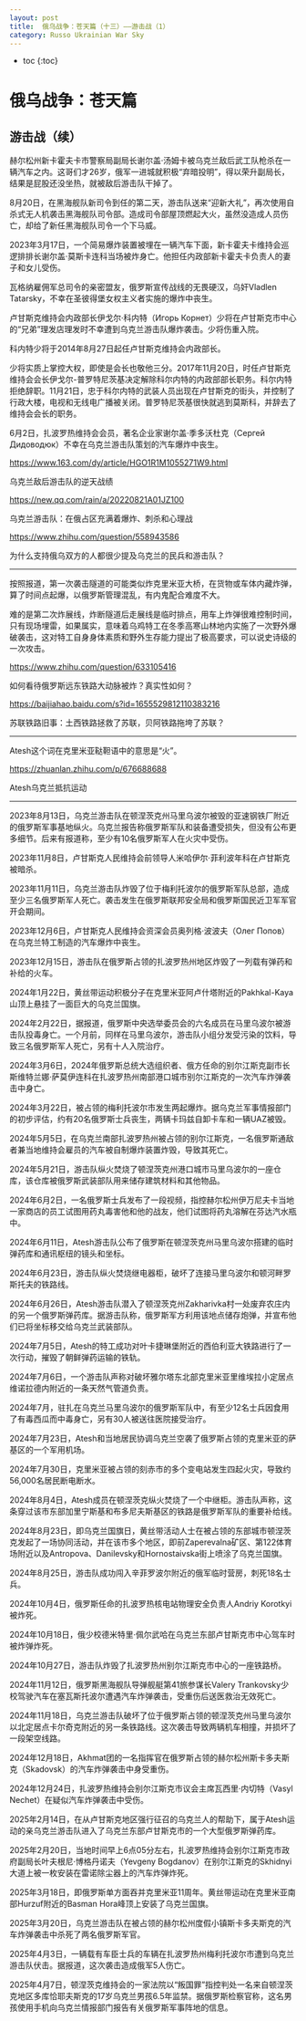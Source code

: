 ```yaml
---
layout: post
title:  俄乌战争：苍天篇（十三）——游击战（1）
category: Russo Ukrainian War Sky
---
```


* toc
{:toc}

# 俄乌战争：苍天篇

## 游击战（续）

赫尔松州新卡霍夫卡市警察局副局长谢尔盖·汤姆卡被乌克兰敌后武工队枪杀在一辆汽车之内。这哥们才26岁，俄军一进城就积极“弃暗投明”，得以荣升副局长，结果是屁股还没坐热，就被敌后游击队干掉了。

8月20日，在黑海舰队新司令到任的第二天，游击队送来“迎新大礼”，再次使用自杀式无人机袭击黑海舰队司令部。造成司令部屋顶燃起大火，虽然没造成人员伤亡，却给了新任黑海舰队司令一个下马威。

2023年3月17日，一个简易爆炸装置被埋在一辆汽车下面，新卡霍夫卡维持会巡逻排排长谢尔盖·莫斯卡连科当场被炸身亡。他担任内政部新卡霍夫卡负责人的妻子和女儿受伤。

瓦格纳雇佣军总司令的亲密盟友，俄罗斯宣传战线的无畏硬汉，乌奸Vladlen Tatarsky，不幸在圣彼得堡女权主义者实施的爆炸中丧生。

卢甘斯克维持会内政部长伊戈尔·科内特（Игорь Корнет）少将在卢甘斯克市中心的“兄弟”理发店理发时不幸遭到乌克兰游击队爆炸袭击。少将伤重入院。

科内特少将于2014年8月27日起任卢甘斯克维持会内政部长。

少将实质上掌控大权，即使是会长也敬他三分。2017年11月20日，时任卢甘斯克维持会会长伊戈尔-普罗特尼茨基决定解除科尔内特的内政部部长职务。科尔内特拒绝辞职。11月21日，忠于科尔内特的武装人员出现在卢甘斯克的街头，并控制了行政大楼，电视和无线电广播被关闭。普罗特尼茨基很快就逃到莫斯科，并辞去了维持会会长的职务。

6月2日，扎波罗热维持会会员，著名企业家谢尔盖·季多沃杜克（Сергей Дидоводюк）不幸在乌克兰游击队策划的汽车爆炸中丧生。

https://www.163.com/dy/article/HGO1R1M1055271W9.html

乌克兰敌后游击队的逆天战绩

https://new.qq.com/rain/a/20220821A01JZ100

乌克兰游击队：在俄占区充满着爆炸、刺杀和心理战

https://www.zhihu.com/question/558943586

为什么支持俄乌双方的人都很少提及乌克兰的民兵和游击队？

---

按照报道，第一次袭击隧道的可能类似炸克里米亚大桥，在货物或车体内藏炸弹，算了时间点起爆，以俄罗斯管理混乱，有内鬼配合难度不大。

难的是第二次炸展线，炸断隧道后走展线是临时排点，用车上炸弹很难控制时间，只有现场埋雷，如果属实，意味着乌鸡特工在冬季高寒山林地内实施了一次野外爆破袭击，这对特工自身身体素质和野外生存能力提出了极高要求，可以说史诗级的一次攻击。

https://www.zhihu.com/question/633105416

如何看待俄罗斯远东铁路大动脉被炸？真实性如何？

https://baijiahao.baidu.com/s?id=1655529812110383216

苏联铁路旧事：土西铁路拯救了苏联，贝阿铁路拖垮了苏联？

---

Atesh这个词在克里米亚鞑靼语中的意思是“火”。

https://zhuanlan.zhihu.com/p/676688688

Atesh乌克兰抵抗运动

---

2023年8月13日，乌克兰游击队在顿涅茨克州马里乌波尔被毁的亚速钢铁厂附近的俄罗斯军事基地纵火。乌克兰报告称俄罗斯军队和装备遭受损失，但没有公布更多细节。后来有报道称，至少有10名俄罗斯军人在火灾中受伤。

2023年11月8日，卢甘斯克人民维持会前领导人米哈伊尔·菲利波年科在卢甘斯克被暗杀。

2023年11月11日，乌克兰游击队炸毁了位于梅利托波尔的俄罗斯军队总部，造成至少三名俄罗斯军人死亡。袭击发生在俄罗斯联邦安全局和俄罗斯国民近卫军军官开会期间。

2023年12月6日，卢甘斯克人民维持会资深会员奥列格·波波夫（Олег Попов）在乌克兰特工制造的汽车爆炸中丧生。

2023年12月15日，游击队在俄罗斯占领的扎波罗热州地区炸毁了一列载有弹药和补给的火车。

2024年1月22日，黄丝带运动积极分子在克里米亚阿卢什塔附近的Pakhkal-Kaya山顶上悬挂了一面巨大的乌克兰国旗。

2024年2月22日，据报道，俄罗斯中央选举委员会的六名成员在马里乌波尔被游击队投毒身亡。一个月前，同样在马里乌波尔，游击队小组分发受污染的饮料，导致三名俄罗斯军人死亡，另有十人入院治疗。

2024年3月6日，2024年俄罗斯总统大选组织者、俄方任命的别尔江斯克副市长斯维特兰娜·萨莫伊连科在扎波罗热州南部港口城市别尔江斯克的一次汽车炸弹袭击中身亡。

2024年3月22日，被占领的梅利托波尔市发生两起爆炸。据乌克兰军事情报部门的初步评估，约有20名俄罗斯士兵丧生，两辆卡玛兹自卸卡车和一辆UAZ被毁。

2024年5月5日，在乌克兰南部扎波罗热州被占领的别尔江斯克，一名俄罗斯通敌者兼当地维持会雇员的汽车被自制爆炸装置炸毁，导致其死亡。

2024年5月21日，游击队纵火焚烧了顿涅茨克州港口城市马里乌波尔的一座仓库，该仓库被俄罗斯武装部队用来储存建筑材料和其他物品。

2024年6月2日，一名俄罗斯士兵发布了一段视频，指控赫尔松州伊万尼夫卡当地一家商店的员工试图用药丸毒害他和他的战友，他们试图将药丸溶解在芬达汽水瓶中。

2024年6月11日，Atesh游击队公布了俄罗斯在顿涅茨克州马里乌波尔搭建的临时弹药库和通讯枢纽的镜头和坐标。

2024年6月23日，游击队纵火焚烧继电器柜，破坏了连接马里乌波尔和顿河畔罗斯托夫的铁路线。

2024年6月26日，Atesh游击队潜入了顿涅茨克州Zakharivka村一处废弃农庄内的另一个俄罗斯弹药库。据游击队称，俄罗斯军方利用该地点储存炮弹，并宣布他们已将坐标移交给乌克兰武装部队。

2024年7月5日，Atesh的特工成功对叶卡捷琳堡附近的西伯利亚大铁路进行了一次行动，摧毁了朝鲜弹药运输的铁轨。

2024年7月6日，一个游击队声称对破坏雅尔塔东北部克里米亚里维埃拉小定居点维诺拉德内附近的一条天然气管道负责。

2024年7月，驻扎在乌克兰马里乌波尔的俄罗斯军队中，有至少12名士兵因食用了有毒西瓜而中毒身亡，另有30人被送往医院接受治疗。

2024年7月23日，Atesh和当地居民协调乌克兰空袭了俄罗斯占领的克里米亚的萨基区的一个军用机场。

2024年7月30日，克里米亚被占领的刻赤市的多个变电站发生四起火灾，导致约56,000名居民断电断水。

2024年8月4日，Atesh成员在顿涅茨克纵火焚烧了一个中继柜。游击队声称，这条穿过该市东部加里宁斯基和布多尼夫斯基区的铁路是俄罗斯军队的重要补给线。

2024年8月23日，即乌克兰国旗日，黄丝带活动人士在被占领的东部城市顿涅茨克发起了一场协同活动，并在该市多个地区，即前Zaperevalna矿区、第122体育场附近以及Antropova、Danilevsky和​​Hornostaivska街上喷涂了乌克兰国旗。

2024年8月25日，游击队成功闯入辛菲罗波尔附近的俄军临时营房，刺死18名士兵。

2024年10月4日，俄罗斯任命的扎波罗热核电站物理安全负责人Andriy Korotkyi被炸死。

2024年10月18日，俄少校德米特里·佩尔武哈在乌克兰东部卢甘斯克市中心驾车时被炸弹炸死。

2024年10月27日，游击队炸毁了扎波罗热州别尔江斯克市中心的一座铁路桥。

2024年11月12日，俄罗斯黑海舰队导弹舰艇第41旅参谋长Valery Trankovsky少校驾驶汽车在塞瓦斯托波尔遭遇汽车炸弹袭击，受重伤后送医救治无效死亡。

2024年11月18日，乌克兰游击队破坏了位于俄罗斯占领的顿涅茨克州马里乌波尔以北定居点卡尔奇克附近的另一条铁路线。这次袭击导致两辆机车相撞，并损坏了一段架空线路。

2024年12月18日，Akhmat团的一名指挥官在俄罗斯占领的赫尔松州斯卡多夫斯克（Skadovsk）的汽车炸弹袭击中身受重伤。

2024年12月24日，扎波罗热维持会别尔江斯克市议会主席瓦西里·内切特（Vasyl Nechet）在疑似汽车炸弹袭击中受伤。

2025年2月14日，在从卢甘斯克地区强行征召的乌克兰人的帮助下，属于Atesh运动的亲乌克兰游击队进入了乌克兰东部卢甘斯克市的一个大型俄罗斯弹药库。

2025年2月20日，当地时间早上6点05分左右，扎波罗热维持会别尔江斯克市政府副局长叶夫根尼·博格丹诺夫（Yevgeny Bogdanov）在别尔江斯克的Skhidnyi大道上被一枚安装在雷诺除尘器上的汽车炸弹炸死。

2025年3月18日，即俄罗斯单方面吞并克里米亚11周年。黄丝带运动在克里米亚南部Hurzuf附近的Basman Hora峰顶上安装了乌克兰国旗。

2025年3月20日，乌克兰游击队在被占领的赫尔松州度假小镇斯卡多夫斯克的汽车炸弹袭击中杀死了两名俄罗斯军官。

2025年4月3日，一辆载有车臣士兵的车辆在扎波罗热州梅利托波尔市遭到乌克兰游击队伏击。据报道，这次袭击造成俄军5人伤亡。

2025年4月7日，顿涅茨克维持会的一家法院以“叛国罪”指控判处一名来自顿涅茨克地区多库恰耶夫斯克的17岁乌克兰男孩6.5年监禁。据俄罗斯检察官称，这名男孩使用手机向乌克兰情报部门报告有关俄罗斯军事阵地的信息。

